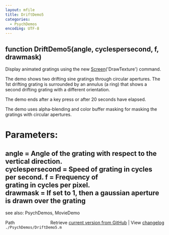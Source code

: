 ```yaml
---
layout: mfile
title: DriftDemo5
categories:
  - PsychDemos
encoding: UTF-8
---
```


function DriftDemo5(angle, cyclespersecond, f, drawmask)  
----  

Display animated gratings using the new [Screen](/docs/Screen)('DrawTexture') command.  

The demo shows two drifting sine gratings through circular apertures. The  
1st drifting grating is surrounded by an annulus (a ring) that shows a  
second drifting grating with a different orientation.  

The demo ends after a key press or after 20 seconds have elapsed.  

The demo uses alpha-blending and color buffer masking for masking the  
gratings with circular apertures.  

# Parameters:  

angle = Angle of the grating with respect to the vertical direction.  
cyclespersecond = Speed of grating in cycles per second. f = Frequency of  
grating in cycles per pixel.  
drawmask = If set to 1, then a gaussian aperture is drawn over the grating  
----  

see also: PsychDemos, MovieDemo  


<div class="code_header" style="text-align:right;">
  <span style="float:left;">Path&nbsp;&nbsp;</span> <span class="counter">Retrieve <a href=
  "https://raw.github.com/Psychtoolbox-3/Psychtoolbox-3/beta/./PsychDemos/DriftDemo5.m">current version from GitHub</a> | View <a href=
  "https://github.com/Psychtoolbox-3/Psychtoolbox-3/commits/beta/./PsychDemos/DriftDemo5.m">changelog</a></span>
</div>
<div class="code">
  <code>./PsychDemos/DriftDemo5.m</code>
</div>
